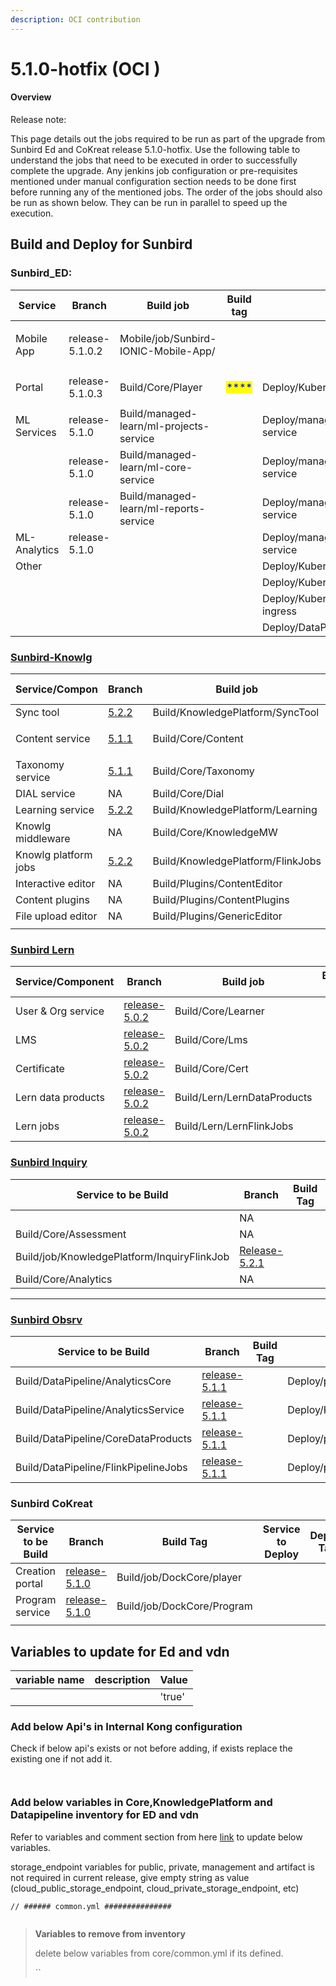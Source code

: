 ```yaml
---
description: OCI contribution
---
```


# 5.1.0-hotfix (OCI )

#### Overview <a href="#user-content-overview" id="user-content-overview"></a>

Release note:&#x20;

This page details out the jobs required to be run as part of the upgrade from Sunbird Ed and CoKreat release 5.1.0-hotfix. Use the following table to understand the jobs that need to be executed in order to successfully complete the upgrade. Any jenkins job configuration or pre-requisites mentioned under manual configuration section needs to be done first before running any of the mentioned jobs. The order of the jobs should also be run as shown below. They can be run in parallel to speed up the execution.

## **Build and Deploy for Sunbird**

### **Sunbird\_ED:**

| Service      | Branch          | Build job                                        | Build tag                             | Deploy Job                                | Deploy tag                            | Comments |
| ------------ | --------------- | ------------------------------------------------ | ------------------------------------- | ----------------------------------------- | ------------------------------------- | -------- |
| Mobile App   | release-5.1.0.2 | <p>Mobile/job/Sunbird-IONIC-Mobile-App/ <br></p> |                                       |                                           |                                       | ****     |
| Portal       | release-5.1.0.3 | <p>Build/Core/Player<br></p>                     | <mark style="color:blue;">****</mark> | Deploy/Kubernetes/Player                  | <mark style="color:blue;">****</mark> | ****     |
| ML Services  | release-5.1.0   | Build/managed-learn/ml-projects-service          |                                       | Deploy/managed-learn/ml-projects-service  |                                       | ****     |
|              | release-5.1.0   | Build/managed-learn/ml-core-service              |                                       | Deploy/managed-learn/ml-core-service      |                                       | ****     |
|              | release-5.1.0   | Build/managed-learn/ml-reports-service           |                                       | Deploy/managed-learn/ml-reports-service   |                                       | ****     |
| ML-Analytics | release-5.1.0   |                                                  |                                       | Deploy/managed-learn/ml-analytics-service |                                       |          |
| Other        |                 |                                                  |                                       | Deploy/Kubernetes/OnboardAPI              |                                       |          |
|              |                 |                                                  |                                       | Deploy/Kubernetes/OnboardConsumers        |                                       |          |
|              |                 |                                                  |                                       | Deploy/Kubernetes/nginx-public-ingress    |                                       |          |
|              |                 |                                                  |                                       | Deploy/DataPipeline/InternalKong          |                                       |          |

### ****[**Sunbird-Knowlg**](https://knowlg.sunbird.org/use/release-notes/release-5.2.0-ongoing)****

| Service/Compon       | Branch                                                                                   | Build job                         | Build tag      | Deploy Job                         | Deploy tag | Comments |
| -------------------- | ---------------------------------------------------------------------------------------- | --------------------------------- | -------------- | ---------------------------------- | ---------- | -------- |
| Sync tool            | [5.2.2](https://github.com/project-sunbird/sunbird-learning-platform/tree/release-5.2.2) | Build/KnowledgePlatform/SyncTool  |                |                                    |            | ****     |
| Content service      | [5.1.1](https://github.com/project-sunbird/knowledge-platform/tree/release-5.2.1)        | <p>Build/Core/Content<br></p>     |                | Deploy/Kubernetes/Content          |            |          |
| Taxonomy service     | [5.1.1](https://github.com/project-sunbird/knowledge-platform/tree/release-5.2.1)        | Build/Core/Taxonomy               |                | Deploy/Kubernetes/Taxonomy         |            | ****     |
| DIAL service         | NA                                                                                       | Build/Core/Dial                   |                | Deploy/Kubernetes/Dial             |            | ****     |
| Learning service     | [5.2.2](https://github.com/project-sunbird/sunbird-learning-platform/tree/release-5.2.2) | Build/KnowledgePlatform/Learning  |                | Deploy/KnowledgePlatform/Learning  |            | ****     |
| Knowlg middleware    | NA                                                                                       | Build/Core/KnowledgeMW            | <p></p><p></p> | Deploy/Kubernetes/KnowledgeMW      |            |          |
| Knowlg platform jobs | [5.2.2](https://github.com/project-sunbird/knowledge-platform-jobs/tree/release-5.2.2)   | Build/KnowledgePlatform/FlinkJobs |                | Deploy/KnowledgePlatform/FlinkJobs |            |          |
| Interactive editor   | NA                                                                                       | Build/Plugins/ContentEditor       |                | Deploy/Plugins/ContentEditor       |            |          |
| Content plugins      | NA                                                                                       | Build/Plugins/ContentPlugins      |                | Deploy/Plugins/ContentPlugins      |            |          |
| File upload editor   | NA                                                                                       | Build/Plugins/GenericEditor       |                | Deploy/Plugins/GenericEditor       |            |          |
|                      |                                                                                          |                                   |                |                                    |            |          |

### [Sunbird Lern](https://lern.sunbird.org/use/release-notes/release-v-5.0.1)

| Service/Component  | Branch                                                                                     | Build job                   | Build tag | Deploy Job                   | Deploy tag | Comments |
| ------------------ | ------------------------------------------------------------------------------------------ | --------------------------- | --------- | ---------------------------- | ---------- | -------- |
| User & Org service | [release-5.0.2](https://github.com/Sunbird-Lern/sunbird-lms-service/commits/release-5.0.2) | Build/Core/Learner          |           | Deploy/Kubernetes/Learner    |            | ****     |
| LMS                | [release-5.0.2](https://github.com/Sunbird-Lern/sunbird-course-service/tree/release-5.0.2) | Build/Core/Lms              |           | Deploy/Kubernetes/Lms        |            |          |
| Certificate        | [release-5.0.2](https://github.com/Sunbird-Lern/cert-service/tree/release-5.0.2)           | Build/Core/Cert             |           | Deploy/Kubernetes/Cert       |            | ****     |
| Lern data products | [release-5.0.2](https://github.com/Sunbird-Lern/data-products/tree/release-5.0.2)          | Build/Lern/LernDataProducts |           | Deploy/Lern/LernDataProducts |            | ****     |
| Lern jobs          | [release-5.0.2](https://github.com/Sunbird-Lern/data-pipeline/tree/release-5.0.2)          | Build/Lern/LernFlinkJobs    |           | Deploy/Lern/LernFlinkJobs    |            | ****     |



### [Sunbird Inquiry ](https://inquiry.sunbird.org/use/release-notes/inquiry-release-v5.2.0)

| Service to be Build                         | Branch                                                                               | Build Tag | Service to Deploy                        | Deploy Tag | Comments |
| ------------------------------------------- | ------------------------------------------------------------------------------------ | --------- | ---------------------------------------- | ---------- | -------- |
|                                             | NA                                                                                   |           | Deploy/Kubernetes/InquiryUploadSchema    |            |          |
| Build/Core/Assessment                       | NA                                                                                   |           | Deploy/Kubenetes/Assessment              |            |          |
| Build/job/KnowledgePlatform/InquiryFlinkJob | [Release-5.2.1](https://github.com/Sunbird-inQuiry/data-pipeline/tree/release-5.2.1) |           | Deploy/KnowledgePlatform/InquiryFlinkJob |            |          |
| Build/Core/Analytics                        | NA                                                                                   |           | Deploy/Kubernetes/Analytics              |            |          |

****

### ****[**Sunbird Obsrv**](https://obsrv.sunbird.org/use/release-notes/release-v-5.1.0-latest)****

| Service to be Build                  | Branch                                                                                         | Build Tag | Service to Deploy                               | Deploy Tag                                                                                     | Comments |
| ------------------------------------ | ---------------------------------------------------------------------------------------------- | --------- | ----------------------------------------------- | ---------------------------------------------------------------------------------------------- | -------- |
| Build/DataPipeline/AnalyticsCore     | [release-5.1.1](https://github.com/Sunbird-Obsrv/sunbird-analytics-core/tree/release-5.1.1)    |           | Deploy/production/DataPipeline/AnalyticsCore    | [release-5.1.1](https://github.com/Sunbird-Obsrv/sunbird-analytics-core/tree/release-5.1.1)    |          |
| Build/DataPipeline/AnalyticsService  | [release-5.1.1](https://github.com/Sunbird-Obsrv/sunbird-analytics-service/tree/release-5.1.1) |           | Deploy/Kubernetes/Analytics                     | [release-5.1.1](https://github.com/Sunbird-Obsrv/sunbird-analytics-service/tree/release-5.1.1) |          |
| Build/DataPipeline/CoreDataProducts  | [release-5.1.1](https://app.gitbook.com/s/SjljYc0PyD64vGgDlMl4/learn/product-roadmap)          |           | Deploy/production/DataPipeline/CoreDataProducts | [release-5.1.1](https://app.gitbook.com/s/SjljYc0PyD64vGgDlMl4/learn/product-roadmap)          |          |
| Build/DataPipeline/FlinkPipelineJobs | [release-5.1.1](https://github.com/Sunbird-Obsrv/sunbird-data-pipeline/tree/release-5.1.1)     |           | Deploy/production/FlinkPipelineJobs             |                                                                                                |          |

### **Sunbird CoKreat**

| Service to be Build | Branch                                                                            | Build Tag                  | Service to Deploy | Deploy Tag | Comments |
| ------------------- | --------------------------------------------------------------------------------- | -------------------------- | ----------------- | ---------- | -------- |
| Creation portal     | [release-5.1.0](https://github.com/Sunbird-Ed/creation-portal/tree/release-5.1.0) | Build/job/DockCore/player  |                   |            |          |
| Program service     | [release-5.1.0](https://github.com/Sunbird-Ed/program-service/tree/release-5.1.0) | Build/job/DockCore/Program |                   |            |          |
|                     |                                                                                   |                            |                   |            |          |

## **Variables to update for Ed and vdn**

| variable name | description | Value  |
| ------------- | ----------- | ------ |
|               |             | 'true' |

### Add below Api's in Internal Kong configuration

Check if below api's exists or not before adding, if exists replace the existing one if not add it.

<pre><code><strong>
</strong></code></pre>

### Add below variables in Core,KnowledgePlatform and Datapipeline inventory for ED and vdn&#x20;

Refer to variables and comment section from here [link](https://github.com/project-sunbird/sunbird-devops/blob/6ab68620854580256361bb9fb7b8e703656e35b4/private\_repo/ansible/inventory/dev/Core/common.yml#L23-L36) to update below variables.&#x20;

storage\_endpoint variables for public, private, management and artifact is not required in current release, give empty string as value (cloud\_public\_storage\_endpoint, cloud\_private\_storage\_endpoint, etc)

```
// ###### common.yml ###############


```

> **Variables to remove from inventory**
>
> delete below variables from core/common.yml if its defined.
>
> ``



